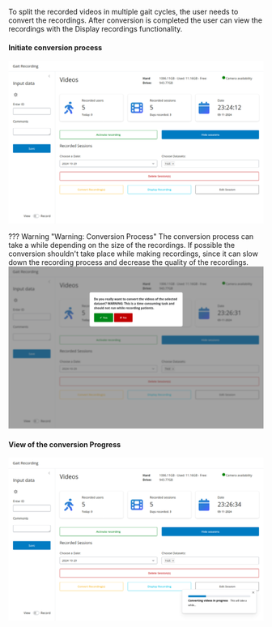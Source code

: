 To split the recorded videos in multiple gait cycles, the user needs to convert the recordings.
After conversion is completed the user can view the recordings with the Display recordings functionality.

#### Initiate conversion process

![choose_a_single_dataset.png](../../assets/choose_a_single_dataset.png)

??? Warning "Warning: Conversion Process"
The conversion process can take a while depending on the size of the recordings. If possible the conversion shouldn't
take place while making recordings, since it can slow down the recording process and decrease the quality of the
recordings.
![convert_recordings.png](../../assets/convert_recordings.png)

#### View of the conversion Progress

![conversion_progress.png](../../assets/conversion_progress.png)